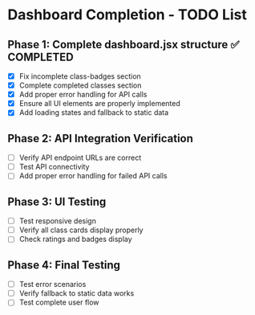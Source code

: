 # Dashboard Completion - TODO List

## Phase 1: Complete dashboard.jsx structure ✅ COMPLETED
- [x] Fix incomplete class-badges section
- [x] Complete completed classes section
- [x] Add proper error handling for API calls
- [x] Ensure all UI elements are properly implemented
- [x] Add loading states and fallback to static data

## Phase 2: API Integration Verification
- [ ] Verify API endpoint URLs are correct
- [ ] Test API connectivity
- [ ] Add proper error handling for failed API calls

## Phase 3: UI Testing
- [ ] Test responsive design
- [ ] Verify all class cards display properly
- [ ] Check ratings and badges display

## Phase 4: Final Testing
- [ ] Test error scenarios
- [ ] Verify fallback to static data works
- [ ] Test complete user flow
